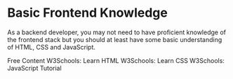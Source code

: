 # Basic Frontend Knowledge

As a backend developer, you may not need to have proficient knowledge of the frontend stack but you should at least have some basic understanding of HTML, CSS and JavaScript.

<ResourceGroupTitle>Free Content</ResourceGroupTitle>
<BadgeLink badgeText='Read' colorScheme='yellow' href='https://www.w3schools.com/html/html_intro.asp'>W3Schools: Learn HTML</BadgeLink>
<BadgeLink colorScheme='yellow' badgeText='Read' href='https://www.w3schools.com/css/'>W3Schools: Learn CSS</BadgeLink>
<BadgeLink badgeText='Read' colorScheme="yellow" href='https://www.w3schools.com/js/'>W3Schools: JavaScript Tutorial</BadgeLink>
